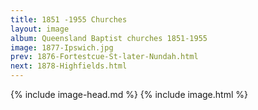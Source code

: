 ```yaml
---
title: 1851 -1955 Churches
layout: image
album: Queensland Baptist churches 1851-1955
image: 1877-Ipswich.jpg
prev: 1876-Fortestcue-St-later-Nundah.html
next: 1878-Highfields.html
---
```

 {% include image-head.md %}
{% include image.html %}